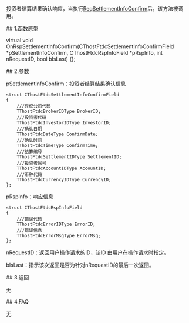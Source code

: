 <p>投资者结算结果确认响应，当执行<a href="../../CTHOSTFTDCTRADERSPI/REQSETTLEMENTINFOCONFIRM/">ReqSettlementInfoConfirm</a>后，该方法被调用。</p>
<span class="anchor" id="15bc7b63-c1fc-4931-bae8-a65fc1000c6e"></span>
## 1.函数原型
<p>virtual void OnRspSettlementInfoConfirm(CThostFtdcSettlementInfoConfirmField *pSettlementInfoConfirm, CThostFtdcRspInfoField *pRspInfo, int nRequestID, bool bIsLast) {};</p>
<span class="anchor" id="c5a839ec-4dc5-4a40-92cb-566199da7eff"></span>
## 2.参数
<p>pSettlementInfoConfirm：投资者结算结果确认信息</p>
<pre><code>struct CThostFtdcSettlementInfoConfirmField
{
    ///经纪公司代码
    TThostFtdcBrokerIDType BrokerID;
    ///投资者代码
    TThostFtdcInvestorIDType InvestorID;
    ///确认日期
    TThostFtdcDateType ConfirmDate;
    ///确认时间
    TThostFtdcTimeType ConfirmTime;
    ///结算编号
    TThostFtdcSettlementIDType SettlementID;
    ///投资者帐号
    TThostFtdcAccountIDType AccountID;
    ///币种代码
    TThostFtdcCurrencyIDType CurrencyID;
};
</code></pre>
<p>pRspInfo：响应信息</p>
<pre><code>struct CThostFtdcRspInfoField
{
    ///错误代码
    TThostFtdcErrorIDType ErrorID;
    ///错误信息
    TThostFtdcErrorMsgType ErrorMsg;
};
</code></pre>
<p>nRequestID：返回用户操作请求的ID，该ID 由用户在操作请求时指定。</p>
<p>bIsLast：指示该次返回是否为针对nRequestID的最后一次返回。</p>
<span class="anchor" id="7f5d7047-d880-4f60-a461-951d5544b036"></span>
## 3.返回
<p>无</p>
<span class="anchor" id="ffa82bd4-ec51-461d-8dd5-7c4bd8d67867"></span>
## 4.FAQ
<p>无</p>
